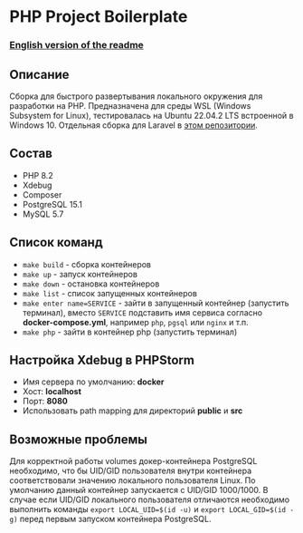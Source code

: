 # PHP Project Boilerplate

### [English version of the readme](./README.md)

## Описание

Сборка для быстрого развертывания локального окружения для разработки на PHP.
Предназначена для среды WSL (Windows Subsystem for Linux), тестировалась
на Ubuntu 22.04.2 LTS встроенной в Windows 10.
Отдельная сборка для Laravel в [этом репозитории](https://github.com/A-Nikolaefff/laravel-project-boilerplate).

## Состав
* PHP 8.2
* Xdebug
* Composer
* PostgreSQL 15.1
* MySQL 5.7

## Cписок команд

* ```make build``` - сборка контейнеров
* ```make up``` - запуск контейнеров 
* ```make down``` - остановка контейнеров 
* ```make list``` - список запущенных контейнеров 
* ```make enter name=SERVICE``` - зайти в запущенный контейнер (запустить терминал), 
вместо ```SERVICE``` подставить имя сервиса согласно
**docker-compose.yml**, например ```php```, ```pgsql``` или ```nginx``` и т.п.
* ```make php``` - зайти в контейнер php (запустить терминал)

## Настройка Xdebug в PHPStorm
* Имя сервера по умолчанию: **docker**
* Хост: **localhost**
* Порт: **8080**
* Использовать path mapping для директорий **public** и **src**

## Возможные проблемы 

Для корректной работы volumes докер-контейнера PostgreSQL необходимо, 
что бы UID/GID пользователя внутри контейнера соответствовали значению
локального пользователя Linux. По умолчанию данный контейнер запускается 
с UID/GID 1000/1000. В случае если UID/GID локального пользователя отличаются 
необходимо выполнить команды ```export LOCAL_UID=$(id -u)``` и ```export LOCAL_GID=$(id -g)```
перед первым запуском контейнера PostgreSQL.